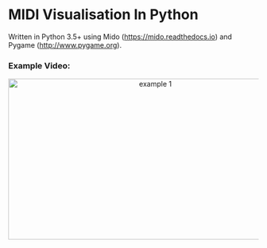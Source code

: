 # MIDI Visualisation In Python

Written in Python 3.5+ using Mido (https://mido.readthedocs.io) and Pygame (http://www.pygame.org).

### Example Video:

<p align="center">
    <a href="https://youtu.be/FxiKPqy63Gg"><img width="576" height="324" src="https://j.gifs.com/BNWOEX.gif" alt="example 1"></a> 
</p>
